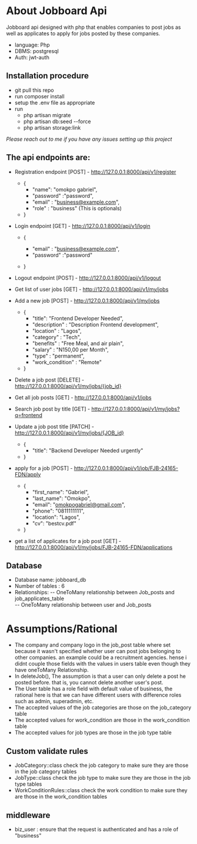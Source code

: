 
# About Jobboard Api

Jobboard api designed with php that enables companies to post jobs as well as applicates to apply for jobs posted by these companies.
- language: Php
- DBMS: postgresql
- Auth: jwt-auth


## Installation procedure

 - git pull this repo
 - run composer install
 - setup the .env file as appropriate
 - run
    - php artisan migrate
    - php artisan db:seed --force
    - php artisan storage:link
    
    
<i>Please reach out to me if you have any issues setting up this project</i>

## The api endpoints are:

 - Registration endpoint  [POST] - http://127.0.0.1:8000/api/v1/register
    - {
        - "name": "omokpo gabriel",
        - "password" :"password",
        - "email" : "business@example.com",
        - "role" : "business"  (This is optionals)
    -  }
     
       
 - Login endpoint [GET] - http://127.0.0.1:8000/api/v1/login
     - {
         - "email" : "business@example.com",
         - "password" :"password"
        
     -  }

  - Logout endpoint [POST] - http://127.0.0.1:8000/api/v1/logout
 - Get list of user jobs [GET] - http://127.0.0.1:8000/api/v1/my/jobs
 -  Add a new job [POST] - http://127.0.0.1:8000/api/v1/my/jobs
    -  {        
       - "title": "Frontend Developer Needed", 
        - "description" : "Description Frontend development",
        - "location" : "Lagos",
        - "category" : "Tech",
        - "benefits" : "Free Meal, and air plain",
        - "salary" : "N150,00 per Month",
        - "type" : "permanent",
        - "work_condition" : "Remote"
    - }
 
 - Delete a job post [DELETE] - http://127.0.0.1:8000/api/v1/my/jobs/{job_id}
 - Get all job posts [GET] - http://127.0.0.1:8000/api/v1/jobs
 - Search job post by title [GET] - http://127.0.0.1:8000/api/v1/my/jobs?q=frontend
 -  Update a job post title [PATCH] - http://127.0.0.1:8000/api/v1/my/jobs/{JOB_id}
     -  {
         - "title": "Backend Developer Needed urgently"
     - }
 
 - apply for a job [POST] - http://127.0.0.1:8000/api/v1/job/FJB-24165-FDN/apply
     -  {
         - "first_name": "Gabriel",
         - "last_name": "Omokpo",
         - "email": "omokpogabriel@gmail.com",
         - "phone": "0811111111",
         - "location": "Lagos",
         - "cv": "bestcv.pdf"
     - }
       <br/>
 - get a list of applicates for a job post [GET] - http://127.0.0.1:8000/api/v1/my/jobs/FJB-24165-FDN/applications

## Database
 - Database name: jobboard_db
 - Number of tables : 6
 - Relationships:
  -- OneToMany relationship between Job_posts and job_applicates_table  
  -- OneToMany relationship between user and Job_posts 
 

# Assumptions/Rational 

- The company and company logo in the job_post table where set because it wasn't specified whether user can post jobs belonging to other companies. an example could be a recruitment agencies. hense i didnt couple those fields with the values in users table even though they have oneToMany Relationship.
- In deleteJob(), The assumption is that a user can only delete a post he posted before. that is, you cannot delete another user's post.
- The User table has a role field with default value of business, the rational here is that we can have different users with difference roles <br/>
  such as admin, superadmin, etc.
- The accepted values of the job categories are those on the job_category table 
- The accepted values for work_condition are those in the work_condition table
- The accepted values for job types are those in the job type table

## Custom validate rules
- JobCategory::class check the job category to make sure they are those in the job category tables
- JobType::class check the job type to make sure they are those in the job type tables
- WorkConditionRules::class check the work condition to make sure they are those in the work_condition tables

## middleware
- biz_user : ensure that the request is authenticated and has a role of "business"


